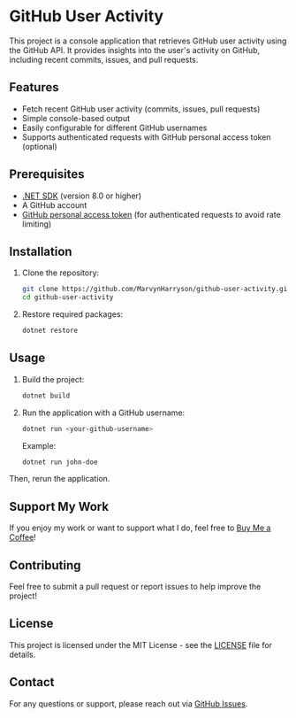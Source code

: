 # GitHub User Activity

This project is a console application that retrieves GitHub user activity using the GitHub API. It provides insights into the user's activity on GitHub, including recent commits, issues, and pull requests.

## Features

- Fetch recent GitHub user activity (commits, issues, pull requests)
- Simple console-based output
- Easily configurable for different GitHub usernames
- Supports authenticated requests with GitHub personal access token (optional)

## Prerequisites

- [.NET SDK](https://dotnet.microsoft.com/download) (version 8.0 or higher)
- A GitHub account
- [GitHub personal access token](https://docs.github.com/en/enterprise-server@3.0/authentication/keeping-your-account-and-data-secure/creating-a-personal-access-token) (for authenticated requests to avoid rate limiting)

## Installation

1. Clone the repository:

   ```bash
   git clone https://github.com/MarvynHarryson/github-user-activity.git
   cd github-user-activity

2. Restore required packages:

    ```bash
    dotnet restore


## Usage

1. Build the project:

    ```bash
    dotnet build

2. Run the application with a GitHub username:

    ```bash
    dotnet run <your-github-username>
    ```

    Example:

    ```bash
    dotnet run john-doe

Then, rerun the application.


## Support My Work
If you enjoy my work or want to support what I do, feel free to [Buy Me a Coffee](https://buymeacoffee.com/marvynharry)!

## Contributing
Feel free to submit a pull request or report issues to help improve the project!

## License
This project is licensed under the MIT License - see the [LICENSE](LICENSE) file for details.

## Contact
For any questions or support, please reach out via [GitHub Issues](https://github.com/MarvynHarry/github-user-activity/issues).